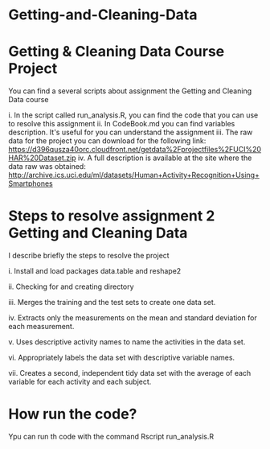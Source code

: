 Getting-and-Cleaning-Data
=========================
Getting & Cleaning Data Course Project
======================================

You can find a several scripts about assignment the Getting and Cleaning Data course

i. In the script called run_analysis.R, you can find the code that you can use to resolve this assignment
ii. In CodeBook.md you can find variables description. It's useful for you can understand the assignment
iii. The raw data for the project you can download for the following link: https://d396qusza40orc.cloudfront.net/getdata%2Fprojectfiles%2FUCI%20HAR%20Dataset.zip 
iv. A full description is available at the site where the data raw was obtained: http://archive.ics.uci.edu/ml/datasets/Human+Activity+Recognition+Using+Smartphones 


Steps to resolve assignment 2 Getting and Cleaning Data
=======================================================

I describe briefly the steps to resolve the project

i. Install and load packages data.table and reshape2

ii. Checking for and creating directory

iii. Merges the training and the test sets to create one data set.

iv. Extracts only the measurements on the mean and standard deviation for each measurement. 

v. Uses descriptive activity names to name the activities in the data set.

vi. Appropriately labels the data set with descriptive variable names.

vii. Creates a second, independent tidy data set with the average of each variable for each activity and each subject.

How run the code?
=================

Ypu can run th code with the command Rscript run_analysis.R


